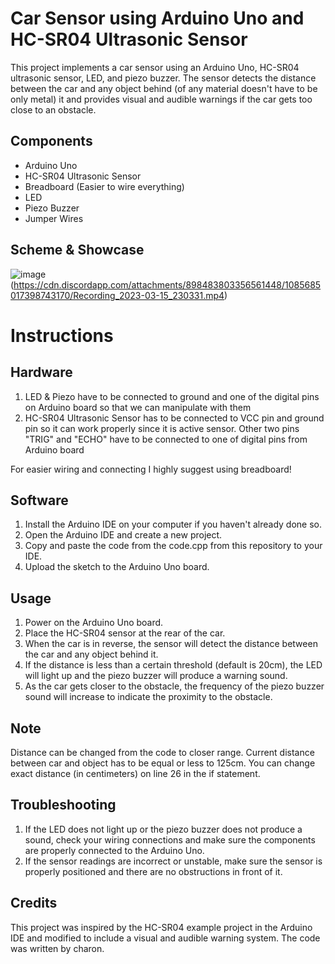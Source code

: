 # Car Sensor using Arduino Uno and HC-SR04 Ultrasonic Sensor

This project implements a car sensor using an Arduino Uno, HC-SR04 ultrasonic sensor, LED, and piezo buzzer. The sensor detects the distance between the car and any object behind (of any material doesn't have to be only metal) it and provides visual and audible warnings if the car gets too close to an obstacle.

## Components

- Arduino Uno
- HC-SR04 Ultrasonic Sensor
- Breadboard (Easier to wire everything)
- LED
- Piezo Buzzer
- Jumper Wires

## Scheme & Showcase

![image](https://user-images.githubusercontent.com/90192366/225453772-f2bc4265-647c-4dd5-9eed-ba8605661f4c.png)
(https://cdn.discordapp.com/attachments/898483803356561448/1085685017398743170/Recording_2023-03-15_230331.mp4)


# Instructions

## Hardware

1. LED & Piezo have to be connected to ground and one of the digital pins on Arduino board so that we can manipulate with them
2. HC-SR04 Ultrasonic Sensor has to be connected to VCC pin and ground pin so it can work properly since it is active sensor. Other two pins "TRIG" and "ECHO" have to be connected to one of digital pins from Arduino board

For easier wiring and connecting I highly suggest using breadboard!


## Software

1. Install the Arduino IDE on your computer if you haven't already done so.
2. Open the Arduino IDE and create a new project.
3. Copy and paste the code from the code.cpp from this repository to your IDE.
4. Upload the sketch to the Arduino Uno board.


## Usage

1. Power on the Arduino Uno board.
2. Place the HC-SR04 sensor at the rear of the car.
3. When the car is in reverse, the sensor will detect the distance between the car and any object behind it.
4. If the distance is less than a certain threshold (default is 20cm), the LED will light up and the piezo buzzer will produce a warning sound.
5. As the car gets closer to the obstacle, the frequency of the piezo buzzer sound will increase to indicate the proximity to the obstacle.

## Note

Distance can be changed from the code to closer range. Current distance between car and object has to be equal or less to 125cm. You can change exact distance (in centimeters) on line 26 in the if statement.

## Troubleshooting

1. If the LED does not light up or the piezo buzzer does not produce a sound, check your wiring connections and make sure the components are properly connected to the    Arduino Uno.
2. If the sensor readings are incorrect or unstable, make sure the sensor is properly positioned and there are no obstructions in front of it.

## Credits

This project was inspired by the HC-SR04 example project in the Arduino IDE and modified to include a visual and audible warning system. The code was written by charon.
